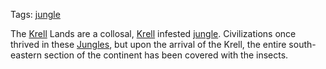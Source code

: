 Tags: [jungle](Jungles)

The [Krell](Krell) Lands are a collosal, [Krell](Krell) infested [jungle](Jungles). Civilizations once thrived in these [Jungles](Jungles), but upon the arrival of the Krell, the entire south-eastern section of the continent has been covered with the insects.

